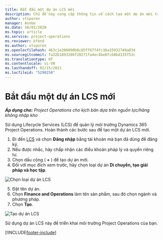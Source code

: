 ```yaml
---
title: Bắt đầu một dự án LCS mới
description: Chủ đề này cung cấp thông tin về cách tạo một dự án mới trong LCS cho môi trường Project Operations của bạn.
author: stsporen
manager: Annbe
ms.date: 10/01/2020
ms.topic: article
ms.service: project-operations
ms.reviewer: kfend
ms.author: stsporen
ms.openlocfilehash: 463c1e206090b8c85ff67f4fc38a15932749a834
ms.sourcegitcommit: fa32b1893286f20271fa4ec4be8fc68bd135f53c
ms.translationtype: HT
ms.contentlocale: vi-VN
ms.lasthandoff: 02/15/2021
ms.locfileid: "5290250"
---
```

# <a name="start-a-new-lcs-project"></a>Bắt đầu một dự án LCS mới

_**Áp dụng cho:** Project Operations cho kịch bản dựa trên nguồn lực/hàng không nhập kho_

Sử dụng Lifecycle Services (LCS) để quản lý môi trường Dynamics 365 Project Operations. Hoàn thành các bước sau để tạo một dự án LCS mới.

1. Đi đến [LCS](https://lcs.dynamics.com/Logon/Index) và chọn **Đăng nhập** bằng tài khoản mà bạn đã dùng để đăng ký.
2. Nếu được nhắc, hãy chấp nhận các điều khoản pháp lý và quyền riêng tư.
3. Chọn dấu cộng ( **+** ) để tạo dự án mới.
4. Đối với mục đích xem trước, hãy chọn loại dự án **Di chuyển, tạo giải pháp và học tập**.

  ![Chọn loại dự án LCS](./media/create-lcs-1.png)

5. Đặt tên dự án. 
6. Chọn **Finance and Operations** làm tên sản phẩm, sau đó chọn ngành và phương pháp. 
7. Chọn **Tạo**.

![Tạo dự án LCS](./media/create-lcs-2.png)

Sử dụng dự án LCS này để triển khai môi trường Project Operations của bạn.



[!INCLUDE[footer-include](../includes/footer-banner.md)]